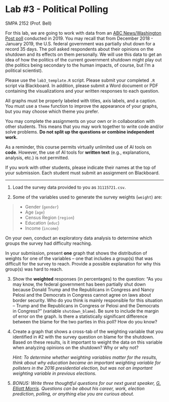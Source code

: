 # Lab \#3 - Political Polling
SMPA 2152 (Prof. Bell)

For this lab, we are going to work with data from an [ABC
News/Washington Post
poll](https://ropercenter.cornell.edu/ipoll/study/31115721) conducted in
2019. You may recall that from December 2018 - January 2019, the U.S.
federal government was partially shut down for a record 35 days. The
poll asked respondents about their opinions on the shutdown and its
effects on them personally. We will use this data to get an idea of how
the politics of the current government shutdown might play out (the
politics being secondary to the human impacts, of course, but I’m a
political scientist).

Please use the `lab3_template.R` script. Please submit your completed
`.R` script via Blackboard. In addition, please submit a Word document
or PDF containing the visualizations and your written responses to each
question.

All graphs must be properly labeled with titles, axis labels, and a
caption. You must use a `theme` function to improve the appearance of
your graphs, but you may choose which theme you prefer.

You may complete the assignments on your own or in collaboration with
other students. This means that you may work together to write code
and/or solve problems. **Do not split up the questions or combine
independent work.**

As a reminder, this course permits virtually unlimited use of AI tools
on **code**. However, the use of AI tools for **written text** (e.g.,
explanations, analysis, etc.) is not permitted.

If you work with other students, please indicate their names at the top
of your submission. Each student must submit an assignment on
Blackboard.

------------------------------------------------------------------------

1.  Load the survey data provided to you as `31115721.csv`.

2.  Some of the variables used to generate the survey weights (`weight`)
    are:

> - Gender (`gender`)
> - Age (`age`)
> - Census Region (`region`)
> - Education (`educ`)
> - Income (`income`)

On your own, conduct an exploratory data analysis to determine which
groups the survey had difficulty reaching.

In your submission, present **one** graph that shows the distribution of
weights for one of the variables – one that includes a group(s) that was
difficult for the survey to reach. Provide a possible explanation for
why this group(s) was hard to reach.

3.  Show the **weighted** responses (in percentages) to the question:
    “As you may know, the federal government has been partially shut
    down because Donald Trump and the Republicans in Congress and Nancy
    Pelosi and the Democrats in Congress cannot agree on laws about
    border security. Who do you think is mainly responsible for this
    situation – Trump and the Republicans in Congress or Pelosi and the
    Democrats in Congress?” (variable `shutdown_blame`). Be sure to
    include the margin of error on the graph. Is there a statistically
    significant difference between the blame for the two parties in this
    poll? How do you know?

4.  Create a graph that shows a cross-tab of the weighting variable that
    you identified in \#2 with the survey question on blame for the
    shutdown. Based on these results, is it important to weight the data
    on this variable when analyzing opinions on the shutdown? Why or why
    not?

    *Hint: To determine whether weighting variables matter for the
    results, think about why education became an important weighting
    variable for pollsters in the 2016 presidential election, but was
    not an important weighting variable in previous elections.*

5.  *BONUS: Write three thoughtful questions for our next guest speaker,
    [G. Elliott Morris](https://www.gelliottmorris.com/about). Questions
    can be about his career, work, election prediction, polling, or
    anything else you are curious about.*

